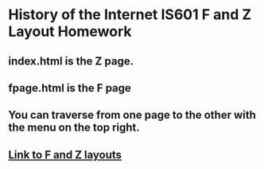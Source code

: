 # History of the Internet IS601 F and Z Layout Homework

## index.html is the Z page.
## fpage.html is the F page
## You can traverse from one page to the other with the menu on the top right.
## [Link to F and Z layouts](http://webhistory.eastus.azurecontainer.io)
